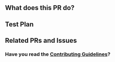 ## What does this PR do?

<!-- Provide a description of what this PR does. -->

## Test Plan

<!-- Write your test plan here. If you changed any code, please provide us with clear instructions on how you verified your changes work. -->

## Related PRs and Issues

<!-- If this PR is related to any other PR or resolves any issue or related to any issue link all related PR and issues here. -->

### Have you read the [Contributing Guidelines](url)?

<!-- Write your answer here. -->
